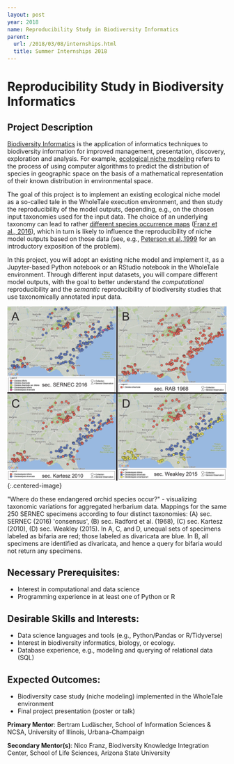 ```yaml
---
layout: post
year: 2018
name: Reproducibility Study in Biodiversity Informatics  
parent:
  url: /2018/03/08/internships.html
  title: Summer Internships 2018
---
```


# Reproducibility Study in Biodiversity Informatics

## Project Description

[Biodiversity Informatics](https://en.wikipedia.org/wiki/Biodiversity_informatics)
is the application of informatics techniques to biodiversity information for
improved management, presentation, discovery, exploration and analysis. For
example, [ecological niche
modeling](https://en.wikipedia.org/wiki/Environmental_niche_modelling) refers
to the process of using computer algorithms to predict the distribution of
species in geographic space on the basis of a mathematical representation of
their known distribution in environmental space. 

The goal of this project is to implement an existing ecological niche model
as a so-called tale in the WholeTale execution environment, and then study
the reproducibility of the model outputs,  depending, e.g., on the chosen
input taxonomies used for the input data. The choice of an underlying
taxonomy can lead to rather [different species occurrence
maps](https://riojournal.com/lib/ajax_srv/article_elements_srv.php?journal_name=rio&action=zoom_figure&instance_id=3410264&article_id=10610) ([Franz et
al., 2016](https://riojournal.com/articles.php?id=10610&instance_id=3406054)),
which in turn is likely to influence the reproducibility of niche model outputs
based on those data (see, e.g., [Peterson et
al.,1999](http://dx.doi.org/10.1046/j.1523-1739.1999.013002427.x) for an
introductory exposition of the problem).

In this project, you will adopt an existing niche model and implement it, as a
Jupyter-based Python notebook or an RStudio notebook in the WholeTale
environment. Through different input datasets, you will compare different model
outputs, with the goal to better understand the _computational_ reproducibility
and the _semantic_ reproducibility of biodiversity studies that use
taxonomically annotated input data.

![](2018-biodiversity.png){:.centered-image}

"Where do these endangered orchid species occur?" - visualizing taxonomic
variations for aggregated herbarium data. Mappings for the same 250 SERNEC
specimens according to four distinct taxonomies:  (A) sec. SERNEC (2016)
'consensus', (B) sec. Radford et al. (1968), (C) sec. Kartesz (2010), (D) sec.
Weakley (2015). In A, C, and D, unequal sets of specimens labeled as bifaria
are red; those labeled as divaricata are blue. In B, all specimens are
identified as divaricata, and hence a query for bifaria would not return any
specimens.

## Necessary Prerequisites:

 * Interest in computational and data science
 * Programming experience in at least one of Python or R

## Desirable Skills and Interests:

 * Data science languages and tools (e.g., Python/Pandas or R/Tidyverse) 
 * Interest in biodiversity informatics, biology, or ecology.
 * Database experience, e.g., modeling and querying of relational data (SQL)

## Expected Outcomes:

 * Biodiversity case study (niche modeling) implemented in the WholeTale
   environment
 * Final project presentation (poster or talk)

**Primary Mentor**: Bertram Ludäscher, School of Information Sciences &
NCSA, University of Illinois, Urbana-Champaign

**Secondary Mentor(s)**:  Nico Franz,  Biodiversity Knowledge Integration
Center, School of Life Sciences, Arizona State University
